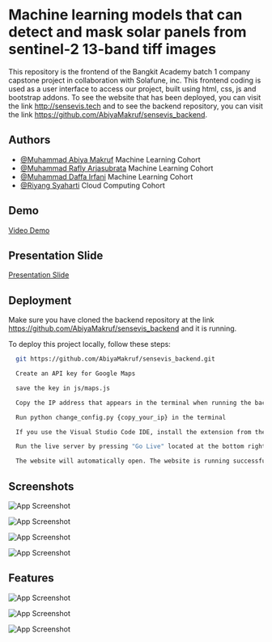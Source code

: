 
# Machine learning models that can detect and mask solar panels from sentinel-2 13-band tiff images

This repository is the frontend of the Bangkit Academy batch 1 company capstone project in collaboration with Solafune, inc. This frontend coding is used as a user interface to access our project, built using html, css, js and bootstrap addons. To see the website that has been deployed, you can visit the link http://sensevis.tech and to see the backend repository, you can visit the link https://github.com/AbiyaMakruf/sensevis_backend.


## Authors

- [@Muhammad Abiya Makruf](https://www.github.com/AbiyaMakruf) Machine Learning Cohort
- [@Muhammad Rafly Arjasubrata](https://www.github.com/MuhRaflyArj) Machine Learning Cohort
- [@Muhammad Daffa Irfani](https://github.com/earfunnyy) Machine Learning Cohort
- [@Riyang Syaharti](https://github.com/Riyang7) Cloud Computing Cohort


## Demo

[Video Demo](https://youtu.be/DiSfKjOgrfk)

## Presentation Slide
[Presentation Slide](https://www.canva.com/design/DAGImbMZuv8/1TpsJ0q2uOGjSnm9_Ci61g/view?utm_content=DAGImbMZuv8&utm_campaign=designshare&utm_medium=link&utm_source=editor)

## Deployment

Make sure you have cloned the backend repository at the link https://github.com/AbiyaMakruf/sensevis_backend and it is running.

To deploy this project locally, follow these steps:

```bash
  git https://github.com/AbiyaMakruf/sensevis_backend.git
```

```bash
  Create an API key for Google Maps
```

```bash
  save the key in js/maps.js
```

```bash
  Copy the IP address that appears in the terminal when running the backend
```

```bash
  Run python change_config.py {copy_your_ip} in the terminal
```

```bash
  If you use the Visual Studio Code IDE, install the extension from the marketplace, namely "live server"
```

```bash
  Run the live server by pressing "Go Live" located at the bottom right of the Visual Studio Code display
```

```bash
  The website will automatically open. The website is running successfully.
```





## Screenshots

![App Screenshot](https://storage.googleapis.com/asset-about/output1.png)

![App Screenshot](https://storage.googleapis.com/asset-about/output2.png)

![App Screenshot](https://storage.googleapis.com/asset-about/output3.png)

![App Screenshot](https://storage.googleapis.com/asset-about/output4.png)


## Features

![App Screenshot](https://storage.googleapis.com/asset-about/Frame_1.png)

![App Screenshot](https://storage.googleapis.com/asset-about/Frame_2.png)

![App Screenshot](https://storage.googleapis.com/asset-about/Frame_3.png)

